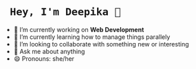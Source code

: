 # ``` Hey, I'm Deepika 👋```

- 🔭 I’m currently working on **Web Development**
- 🌱 I’m currently learning how to manage things parallely
- 👯 I’m looking to collaborate with something new or interesting
- 💬 Ask me about anything 
- 😄 Pronouns: she/her

<!--
**Deepika-Singh111/Deepika-Singh111** is a ✨ _special_ ✨ repository because its `README.md` (this file) appears on your GitHub profile.

Here are some ideas to get you started:

- 🔭 I’m currently working on Web Development
- 🌱 I’m currently learning ...
- 👯 I’m looking to collaborate with something new/interesting
- 🤔 I’m looking for help with ...
- 💬 Ask me about anything 
- 📫 How to reach me: ...
- 😄 Pronouns: she/her
- ⚡ Fun fact: ...
-->
